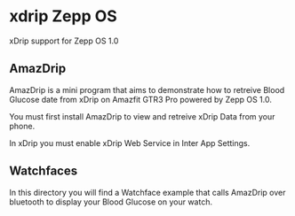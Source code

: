 # xdrip Zepp OS
xDrip support for Zepp OS 1.0

## AmazDrip
AmazDrip is a mini program that aims to demonstrate how to retreive Blood Glucose date from xDrip on Amazfit GTR3 Pro powered by Zepp OS 1.0.

You must first install AmazDrip to view and retreive xDrip Data from your phone.

In xDrip you must enable xDrip Web Service in Inter App Settings.

## Watchfaces
In this directory you will find a Watchface example that calls AmazDrip over bluetooth to display your Blood Glucose on your watch.